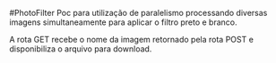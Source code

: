 #PhotoFilter
Poc para utilização de paralelismo processando diversas imagens simultaneamente para aplicar o filtro preto e branco.

A rota GET recebe o nome da imagem retornado pela rota POST e disponibiliza o arquivo para download.
